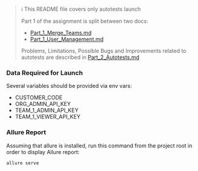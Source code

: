 > ℹ️ This README file covers only autotests launch
> 
> Part 1 of the assignment is split between two docs:
> - [Part_1_Merge_Teams.md](docs/Part_1_Merge_Teams.md)
> - [Part_1_User_Management.md](docs/Part_1_User_Management.md)
> 
> Problems, Limitations, Possible Bugs and Improvements related to autotests are described in [Part_2_Autotests.md](docs/Part_2_Autotests.md)

### Data Required for Launch
Several variables should be provided via env vars:
- CUSTOMER_CODE
- ORG_ADMIN_API_KEY
- TEAM_1_ADMIN_API_KEY
- TEAM_1_VIEWER_API_KEY

### Allure Report
Assuming that allure is installed, run this command from the project root in order to display Allure report:
```shell
allure serve
```